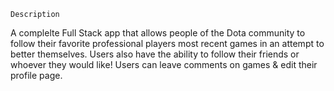 `Description`

A complelte Full Stack app that allows people of the Dota community to follow their favorite professional players most recent games in an attempt to better themselves. Users also have the ability to follow their friends or whoever they would like! Users can leave comments on games & edit their profile page.

